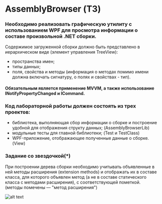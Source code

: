 # AssemblyBrowser (ТЗ)

### Необходимо реализовать графическую утилиту с использованием WPF для просмотра информации о составе произвольной .NET сборки. 
Содержимое загруженной сборки должно быть представлено в иерархическом виде (элемент управления TreeView): 
  - пространства имен; 
  - типы данных; 
  - поля, свойства и методы (информация о методах помимо имени должна включать сигнатуру, о полях и свойствах - тип).

#### Обязательным является применение MVVM, а также использование INotifyPropertyChanged и ICommand.

### Код лабораторной работы должен состоять из трех проектов:
  - библиотека, выполняющая сбор информации о сборке и построение удобной для отображения структу данных; (AssemblyBrowserLib)
  - модульные тесты для главной библиотеки; (Test и TestClass)
  - WPF-приложение, отображающее полученные данные о сборке.(View)

### Задание со звездочкой(*)
При построении дерева сборки необходимо учитывать объявленные в ней методы расширения (extension methods) и отображать их в составе класса, для которого объявлен метод
(а не в составе статического класса с методами расширения), с соответствующей пометкой. (методы помечены — "метод расширения")

![alt text](example.com/screenshot.png)
